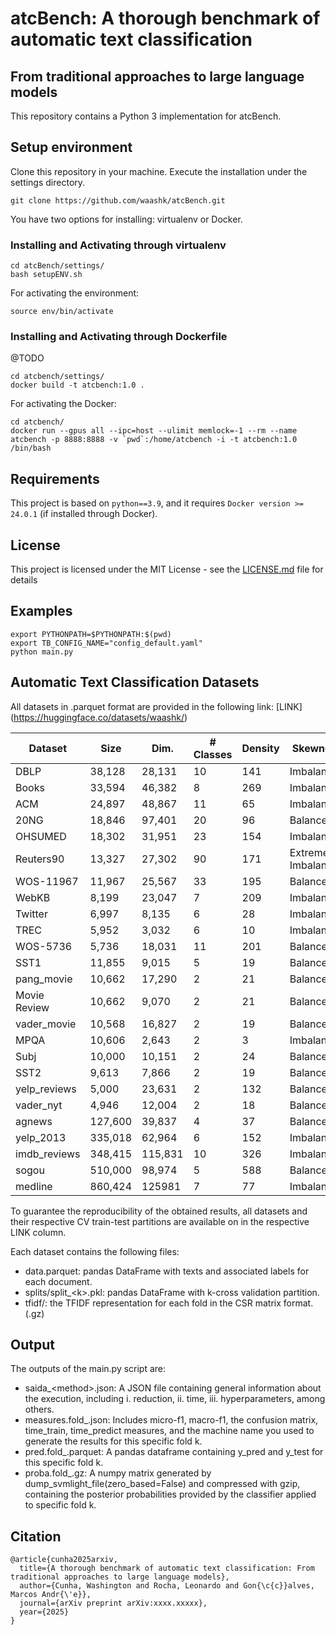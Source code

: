 # atcBench: A thorough benchmark of automatic text classification 

## From traditional approaches to large language models

This repository contains a Python 3 implementation for atcBench.

## Setup environment

Clone this repository in your machine. Execute the installation under the settings directory.

```
git clone https://github.com/waashk/atcBench.git
```

You have two options for installing: virtualenv or Docker.

### Installing and Activating through virtualenv

```
cd atcBench/settings/
bash setupENV.sh
```

For activating the environment:

```
source env/bin/activate
```

### Installing and Activating through Dockerfile

@TODO

```
cd atcbench/settings/
docker build -t atcbench:1.0 .
```

For activating the Docker:

```
cd atcbench/
docker run --gpus all --ipc=host --ulimit memlock=-1 --rm --name atcbench -p 8888:8888 -v `pwd`:/home/atcbench -i -t atcbench:1.0 /bin/bash
```

## Requirements

This project is based on ```python==3.9```, and it requires ```Docker version >= 24.0.1``` (if installed through Docker).

## License

This project is licensed under the MIT License - see the [LICENSE.md](LICENSE.md) file for details

## Examples

```
export PYTHONPATH=$PYTHONPATH:$(pwd)
export TB_CONFIG_NAME="config_default.yaml"
python main.py 
```

## Automatic Text Classification Datasets

All datasets in .parquet format are provided in the following link: [LINK] (https://huggingface.co/datasets/waashk/)

| **Dataset**  | **Size** | **Dim.** | **# Classes** | **Density** | **Skewness**         |
|--------------|----------|----------|---------------|-------------|----------------------|
| DBLP         | 38,128   | 28,131   | 10            | 141         | Imbalanced            |
| Books        | 33,594   | 46,382   | 8             | 269         | Imbalanced            |
| ACM          | 24,897   | 48,867   | 11            | 65          | Imbalanced            |
| 20NG         | 18,846   | 97,401   | 20            | 96          | Balanced              |
| OHSUMED      | 18,302   | 31,951   | 23            | 154         | Imbalanced            |
| Reuters90    | 13,327   | 27,302   | 90            | 171         | Extremely Imbalanced  |
| WOS-11967    | 11,967   | 25,567   | 33            | 195         | Balanced              |
| WebKB        | 8,199    | 23,047   | 7             | 209         | Imbalanced            |
| Twitter      | 6,997    | 8,135    | 6             | 28          | Imbalanced            |
| TREC         | 5,952    | 3,032    | 6             | 10          | Imbalanced            |
| WOS-5736     | 5,736    | 18,031   | 11            | 201         | Balanced              |
| SST1         | 11,855   | 9,015    | 5             | 19          | Balanced              |
| pang_movie   | 10,662   | 17,290   | 2             | 21          | Balanced              |
| Movie Review | 10,662   | 9,070    | 2             | 21          | Balanced              |
| vader_movie  | 10,568   | 16,827   | 2             | 19          | Balanced              |
| MPQA         | 10,606   | 2,643    | 2             | 3           | Imbalanced            |
| Subj         | 10,000   | 10,151   | 2             | 24          | Balanced              |
| SST2         | 9,613    | 7,866    | 2             | 19          | Balanced              |
| yelp_reviews | 5,000    | 23,631   | 2             | 132         | Balanced              |
| vader_nyt    | 4,946    | 12,004   | 2             | 18          | Balanced              |
| agnews       | 127,600  | 39,837   | 4             | 37          | Balanced              |
| yelp_2013    | 335,018  | 62,964   | 6             | 152         | Imbalanced            |
| imdb_reviews | 348,415  | 115,831  | 10            | 326         | Imbalanced            |
| sogou        | 510,000  | 98,974   | 5             | 588         | Balanced              |
| medline      | 860,424  | 125981   | 7             | 77          | Imbalanced            |

To guarantee the reproducibility of the obtained results, all datasets and their respective CV train-test partitions are available on in the respective LINK column.

Each dataset contains the following files:
- data.parquet: pandas DataFrame with texts and associated labels for each document.
- splits/split_\<k\>.pkl:  pandas DataFrame with k-cross validation partition.
- tfidf/: the TFIDF representation for each fold in the CSR matrix format. (.gz)

## Output

The outputs of the main.py script are:

- saida_\<method\>.json: A JSON file containing general information about the execution, including i. reduction, ii. time, iii. hyperparameters, among others.
- measures.fold_<k>.json: Includes micro-f1, macro-f1, the confusion matrix, time_train, time_predict measures, and the machine name you used to generate the results for this specific fold k.
- pred.fold_<k>.parquet: A pandas dataframe containing y_pred and y_test for this specific fold k.
- proba.fold_<k>.gz: A numpy matrix generated by dump_svmlight_file(zero_based=False) and compressed with gzip, containing the posterior probabilities provided by the classifier applied to specific fold k.

## Citation

```
@article{cunha2025arxiv,
  title={A thorough benchmark of automatic text classification: From traditional approaches to large language models},
  author={Cunha, Washington and Rocha, Leonardo and Gon{\c{c}}alves, Marcos Andr{\'e}},
  journal={arXiv preprint arXiv:xxxx.xxxxx},
  year={2025}
}
```

